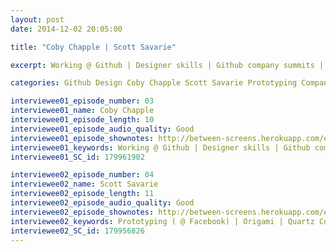 ```yaml
---
layout: post
date: 2014-12-02 20:05:00

title: "Coby Chapple | Scott Savarie"

excerpt: Working @ Github | Designer skills | Github company summits || Prototyping ( @ Facebook) | Origami | Quartz Composer | Framer

categories: Github Design Coby Chapple Scott Savarie Prototyping Company Summits Quartz Composer Framer Origami

interviewee01_episode_number: 03
interviewee01_name: Coby Chapple
interviewee01_episode_length: 10
interviewee01_episode_audio_quality: Good
interviewee01_episode_shownotes: http://between-screens.herokuapp.com/episodes/3 
interviewee01_keywords: Working @ Github | Designer skills | Github company summits 
interviewee01_SC_id: 179961902

interviewee02_episode_number: 04
interviewee02_name: Scott Savarie
interviewee02_episode_length: 11
interviewee02_episode_audio_quality: Good 
interviewee02_episode_shownotes: http://between-screens.herokuapp.com/episodes/4
interviewee02_keywords: Prototyping ( @ Facebook) | Origami | Quartz Composer | Framer
interviewee02_SC_id: 179956826
---
```


